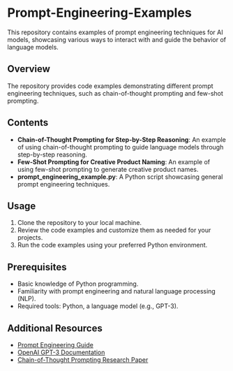 # Prompt-Engineering-Examples

This repository contains examples of prompt engineering techniques for AI models, showcasing various ways to interact with and guide the behavior of language models.

## Overview

The repository provides code examples demonstrating different prompt engineering techniques, such as chain-of-thought prompting and few-shot prompting.

## Contents

- **Chain-of-Thought Prompting for Step-by-Step Reasoning**: An example of using chain-of-thought prompting to guide language models through step-by-step reasoning.
- **Few-Shot Prompting for Creative Product Naming**: An example of using few-shot prompting to generate creative product names.
- **prompt_engineering_example.py**: A Python script showcasing general prompt engineering techniques.

## Usage

1. Clone the repository to your local machine.
2. Review the code examples and customize them as needed for your projects.
3. Run the code examples using your preferred Python environment.

## Prerequisites

- Basic knowledge of Python programming.
- Familiarity with prompt engineering and natural language processing (NLP).
- Required tools: Python, a language model (e.g., GPT-3).

## Additional Resources

- [Prompt Engineering Guide](https://arxiv.org/abs/2107.13586)
- [OpenAI GPT-3 Documentation](https://beta.openai.com/docs/)
- [Chain-of-Thought Prompting Research Paper](https://arxiv.org/abs/2107.13586)
